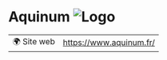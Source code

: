 # Aquinum ![Logo](https://example.com/logo-aquinum.png)

|                                |     |
| ------------------------------ | --- |
| 🌍 Site web                    | https://www.aquinum.fr/ |
